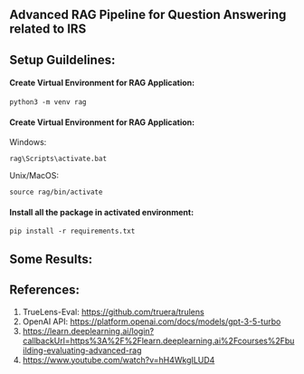 ## Advanced RAG Pipeline for Question Answering related to IRS


## Setup Guildelines:
#### Create Virtual Environment for RAG Application:
```
python3 -m venv rag

```
####  Create Virtual Environment for RAG Application:
Windows:
```
rag\Scripts\activate.bat

```
Unix/MacOS:
```
source rag/bin/activate

```

#### Install all the package in activated environment:
```
pip install -r requirements.txt

```


## Some Results:



## References:
1. TrueLens-Eval: https://github.com/truera/trulens
2. OpenAI API: https://platform.openai.com/docs/models/gpt-3-5-turbo
3. https://learn.deeplearning.ai/login?callbackUrl=https%3A%2F%2Flearn.deeplearning.ai%2Fcourses%2Fbuilding-evaluating-advanced-rag
4. https://www.youtube.com/watch?v=hH4WkgILUD4
